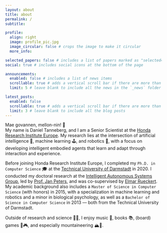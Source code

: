 ```yaml
---
layout: about
title: about
permalink: /
subtitle: 

profile:
  align: right
  image: profile_pic.jpg
  image_circular: false # crops the image to make it circular
  more_info: 

selected_papers: false # includes a list of papers marked as "selected={true}"
social: true # includes social icons at the bottom of the page

announcements:
  enabled: false # includes a list of news items
  scrollable: true # adds a vertical scroll bar if there are more than 3 news items
  limit: 5 # leave blank to include all the news in the `_news` folder

latest_posts:
  enabled: false
  scrollable: true # adds a vertical scroll bar if there are more than 3 new posts items
  limit: 3 # leave blank to include all the blog posts
---
```


Mae govannen, mellon-nin! 🧙 \
My name is Daniel Tanneberg, and I am a Senior Scientist at the [Honda Research Institute Europe](https://www.honda-ri.de).
My research lies at the intersection of artificial intelligence 🧠, machine learning 🕹️, and robotics 🤖, with a focus on developing intelligent embodied agents that learn and adapt through interaction and experience.

Before joining Honda Research Institute Europe, I completed my `Ph.D. in Computer Science` 🎓 at the [Technical University of Darmstadt](https://www.tu-darmstadt.de/index.en.jsp) in 2020. I conducted my doctoral research at the [Intelligent Autonomous Systems Group](https://www.ias.informatik.tu-darmstadt.de), led by [Prof. Jan Peters](https://www.ias.informatik.tu-darmstadt.de/Team/JanPeters), and was co-supervised by [Elmar Rueckert](https://cps.unileoben.ac.at/prof-elmar-rueckert/). 
My academic background also includes a `Master of Science in Computer Science` (with honors) in 2015, with a specialization in machine learning and robotics and a minor in biological psychology, as well as a `Bachelor of Science in Computer Science` in 2013 — both from the Technical University of Darmstadt.

Outside of research and science 🧬🤖, I enjoy music 🎸, books 📚, (board) games 🎲🎮, and especially mountaineering 🏔️🧗. 